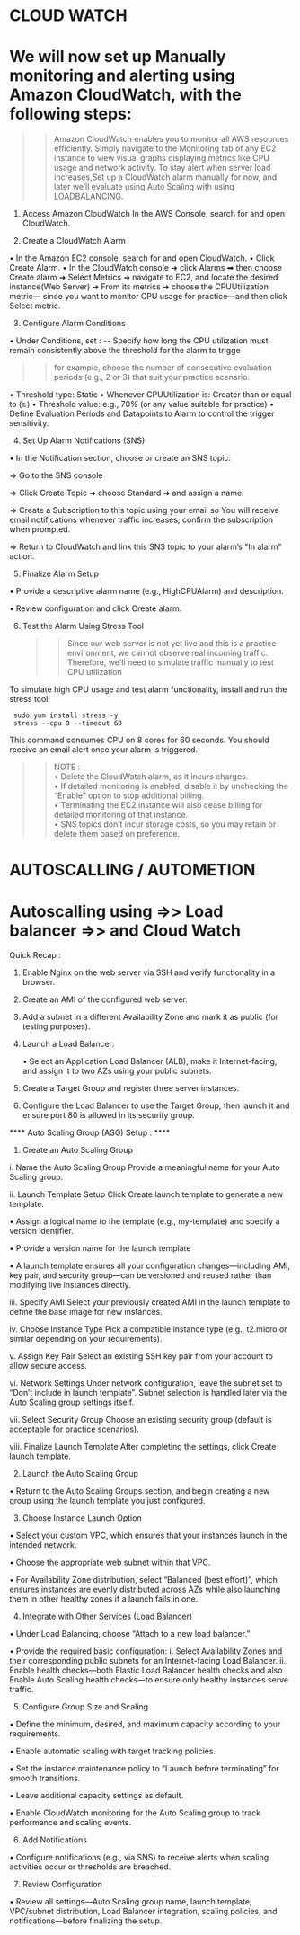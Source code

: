 
<h1>CLOUD WATCH</h1>
<h1>We will now set up Manually monitoring and alerting using Amazon CloudWatch, with the following steps:</h1>

>>Amazon CloudWatch enables you to monitor all AWS resources efficiently. Simply navigate to the Monitoring tab of any EC2 instance to view visual graphs displaying metrics like CPU usage and network activity. To stay alert when server load increases,Set up a CloudWatch alarm manually for now, and later we’ll evaluate using Auto Scaling with using LOADBALANCING.

1. Access Amazon CloudWatch
   In the AWS Console, search for and open CloudWatch.

2. Create a CloudWatch Alarm

• In the Amazon EC2 console, search for and open CloudWatch.
• Click Create Alarm.
• In the CloudWatch console ➜  click Alarms ➡  then choose Create alarm ➜ Select Metrics ➜ navigate to EC2, and locate the desired instance(Web Server) ➜ From its metrics ➜ choose the CPUUtilization metric—      since you want to monitor CPU usage for practice—and then click Select metric.

3. Configure Alarm Conditions

  • Under Conditions, set :
  -- Specify how long the CPU utilization must remain consistently above the threshold for the alarm to trigge
  >>for example, choose the number of consecutive evaluation periods (e.g., 2 or 3) that suit your practice scenario.

 • Threshold type: Static
 • Whenever CPUUtilization is: Greater than or equal to (≥)
 • Threshold value: e.g., 70% (or any value suitable for practice)
 • Define Evaluation Periods and Datapoints to Alarm to control the trigger sensitivity.

4. Set Up Alarm Notifications (SNS)

• In the Notification section, choose or create an SNS topic:

=> Go to the SNS console

=> Click Create Topic ➜ choose Standard ➜ and assign a name.

=> Create a Subscription to this topic using your email so You will receive email notifications whenever traffic increases; confirm the subscription when prompted.

=> Return to CloudWatch and link this SNS topic to your alarm’s "In alarm" action.

5. Finalize Alarm Setup

• Provide a descriptive alarm name (e.g., HighCPUAlarm) and description.

• Review configuration and click Create alarm.

6. Test the Alarm Using Stress Tool
   >>Since our web server is not yet live and this is a practice environment, we cannot observe real incoming traffic. Therefore, we'll need to simulate traffic manually to test CPU utilization

To simulate high CPU usage and test alarm functionality, install and run the stress tool:

     sudo yum install stress -y
     stress --cpu 8 --timeout 60

  This command consumes CPU on 8 cores for 60 seconds. You should receive an email alert once your alarm is triggered.
>> NOTE :<br>
 • Delete the CloudWatch alarm, as it incurs charges.<br>
 • If detailed monitoring is enabled, disable it by unchecking the “Enable” option to stop additional billing.<br>
 • Terminating the EC2 instance will also cease billing for detailed monitoring of that instance.<br>
 • SNS topics don’t incur storage costs, so you may retain or delete them based on preference.<br>

 <h1>AUTOSCALLING / AUTOMETION </h1>
 <h1>Autoscalling using =>> Load balancer =>> and Cloud Watch </h1>
Quick Recap :

1. Enable Nginx on the web server via SSH and verify functionality in a browser.

2. Create an AMI of the configured web server.

3. Add a subnet in a different Availability Zone and mark it as public (for testing purposes).

4. Launch a Load Balancer:

   • Select an Application Load Balancer (ALB), make it Internet-facing, and assign it to two AZs using your public subnets.

5. Create a Target Group and register three server instances.

6. Configure the Load Balancer to use the Target Group, then launch it and ensure port 80 is allowed in its security group.

  **** Auto Scaling Group (ASG) Setup : ****

  1. Create an Auto Scaling Group

i. Name the Auto Scaling Group
Provide a meaningful name for your Auto Scaling group.

ii. Launch Template Setup
Click Create launch template to generate a new template.

• Assign a logical name to the template (e.g., my-template) and specify a version identifier.

• Provide a version name for the launch template

• A launch template ensures all your configuration changes—including AMI, key pair, and security group—can be versioned and reused rather than modifying live instances directly.

iii. Specify AMI
Select your previously created AMI in the launch template to define the base image for new instances.

iv. Choose Instance Type
Pick a compatible instance type (e.g., t2.micro or similar depending on your requirements).

v. Assign Key Pair
Select an existing SSH key pair from your account to allow secure access.

vi. Network Settings
Under network configuration, leave the subnet set to “Don’t include in launch template”. Subnet selection is handled later via the Auto Scaling group settings itself.

vii. Select Security Group
Choose an existing security group (default is acceptable for practice scenarios).

viii. Finalize Launch Template
After completing the settings, click Create launch template.

2. Launch the Auto Scaling Group

  • Return to the Auto Scaling Groups section, and begin creating a new group using the launch template you just configured.

3. Choose Instance Launch Option

• Select your custom VPC, which ensures that your instances launch in the intended network.

• Choose the appropriate web subnet within that VPC.

• For Availability Zone distribution, select “Balanced (best effort)”, which ensures instances are evenly distributed across AZs while also launching them in other healthy zones if a launch fails in one.

4. Integrate with Other Services (Load Balancer)

 • Under Load Balancing, choose “Attach to a new load balancer.”

 • Provide the required basic configuration:
i. Select Availability Zones and their corresponding public subnets for an Internet-facing Load Balancer.
ii. Enable health checks—both Elastic Load Balancer health checks and also <br>
    Enable Auto Scaling health checks—to ensure only healthy instances serve traffic.

5. Configure Group Size and Scaling

• Define the minimum, desired, and maximum capacity according to your requirements.

• Enable automatic scaling with target tracking policies.

• Set the instance maintenance policy to “Launch before terminating” for smooth transitions.

• Leave additional capacity settings as default.

• Enable CloudWatch monitoring for the Auto Scaling group to track performance and scaling events.

6. Add Notifications

• Configure notifications (e.g., via SNS) to receive alerts when scaling activities occur or thresholds are breached.

7. Review Configuration

• Review all settings—Auto Scaling group name, launch template, VPC/subnet distribution, Load Balancer integration, scaling policies, and notifications—before finalizing the setup.
